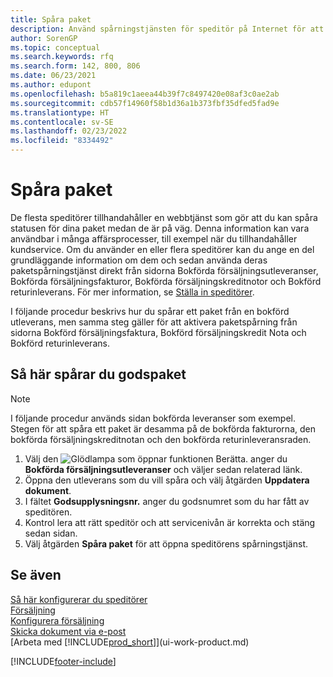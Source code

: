 ```yaml
---
title: Spåra paket
description: Använd spårningstjänsten för speditör på Internet för att spåra skiftena och följa leveransens förlopp.
author: SorenGP
ms.topic: conceptual
ms.search.keywords: rfq
ms.search.form: 142, 800, 806
ms.date: 06/23/2021
ms.author: edupont
ms.openlocfilehash: b5a819c1aeea44b39f7c8497420e08af3c0ae2ab
ms.sourcegitcommit: cdb57f14960f58b1d36a1b373fbf35dfed5fad9e
ms.translationtype: HT
ms.contentlocale: sv-SE
ms.lasthandoff: 02/23/2022
ms.locfileid: "8334492"
---
```

# <a name="track-packages"></a>Spåra paket
De flesta speditörer tillhandahåller en webbtjänst som gör att du kan spåra statusen för dina paket medan de är på väg. Denna information kan vara användbar i många affärsprocesser, till exempel när du tillhandahåller kundservice. Om du använder en eller flera speditörer kan du ange en del grundläggande information om dem och sedan använda deras paketspårningstjänst direkt från sidorna Bokförda försäljningsutleveranser, Bokförda försäljningsfakturor, Bokförda försäljningskreditnotor och Bokförd returinleverans. För mer information, se [Ställa in speditörer](sales-how-to-set-up-shipping-agents.md). 

I följande procedur beskrivs hur du spårar ett paket från en bokförd utleverans, men samma steg gäller för att aktivera paketspårning från sidorna Bokförd försäljningsfaktura, Bokförd försäljningskredit Nota och Bokförd returinleverans.  

## <a name="to-track-a-package"></a>Så här spårar du godspaket

> [!NOTE]
> I följande procedur används sidan bokförda leveranser som exempel. Stegen för att spåra ett paket är desamma på de bokförda fakturorna, den bokförda försäljningskreditnotan och den bokförda returinleveransraden.

1. Välj den ![Glödlampa som öppnar funktionen Berätta.](media/ui-search/search_small.png "Berätta vad du vill göra") anger du **Bokförda försäljningsutleveranser** och väljer sedan relaterad länk.
2. Öppna den utleverans som du vill spåra och välj åtgärden **Uppdatera dokument**.
3. I fältet **Godsupplysningsnr.** anger du godsnumret som du har fått av speditören. 
4. Kontrol lera att rätt speditör och att servicenivån är korrekta och stäng sedan sidan.
5. Välj åtgärden **Spåra paket** för att öppna speditörens spårningstjänst.

## <a name="see-also"></a>Se även

[Så här konfigurerar du speditörer](sales-how-to-set-up-shipping-agents.md)  
[Försäljning](sales-manage-sales.md)  
[Konfigurera försäljning](sales-setup-sales.md)  
[Skicka dokument via e-post](ui-how-send-documents-email.md)  
[Arbeta med [!INCLUDE[prod_short](includes/prod_short.md)]](ui-work-product.md)


[!INCLUDE[footer-include](includes/footer-banner.md)]